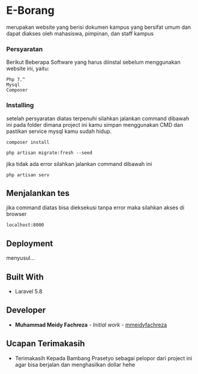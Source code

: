 # E-Borang

merupakan website yang berisi dokumen kampus yang bersifat umum dan dapat diakses oleh mahasiswa, pimpinan, dan staff kampus

<!-- ## Getting Started

These instructions will get you a copy of the project up and running on your local machine for development and testing purposes. See deployment for notes on how to deploy the project on a live system. -->

### Persyaratan

Berikut Beberapa Software yang harus diinstal sebelum menggunakan website ini, yaitu:

```
Php 7.^
Mysql
Composer
```

### Installing

setelah persyaratan diatas terpenuhi silahkan jalankan command dibawah ini pada folder dimana project ini kamu simpan menggunakan CMD dan pastikan service mysql kamu sudah hidup.

```
composer install
```
```
php artisan migrate:fresh --seed
```

jika tidak ada error silahkan jalankan command dibawah ini

```
php artisan serv
```

## Menjalankan tes

jika command diatas bisa dieksekusi tanpa error maka silahkan akses di browser 

```
localhost:8000
```


<!-- 
### Break down into end to end tests

Explain what these tests test and why

```
Give an example
``` -->

<!-- ### And coding style tests

Explain what these tests test and why

```
Give an example
``` -->

## Deployment

menyusul...

## Built With

* Laravel 5.8

<!-- ## Kontribusi -->

<!-- Please read [CONTRIBUTING.md](https://gist.github.com/PurpleBooth/b24679402957c63ec426) for details on our code of conduct, and the process for submitting pull requests to us. -->

<!-- Silahkan kontak saya  -->

<!-- ## Versioning

We use [SemVer](http://semver.org/) for versioning. For the versions available, see the [tags on this repository](https://github.com/your/project/tags).  -->

## Developer

* **Muhammad Meidy Fachreza** - *Initial work* - [mmeidyfachreza](https://github.com/mmeidyfachreza)

<!-- See also the list of [contributors](https://github.com/your/project/contributors) who participated in this project. -->

<!-- ## License

This project is licensed under the MIT License - see the [LICENSE.md](LICENSE.md) file for details -->

## Ucapan Terimakasih

* Terimakasih Kepada Bambang Prasetyo sebagai pelopor dari project ini agar bisa berjalan dan menghasilkan dollar hehe